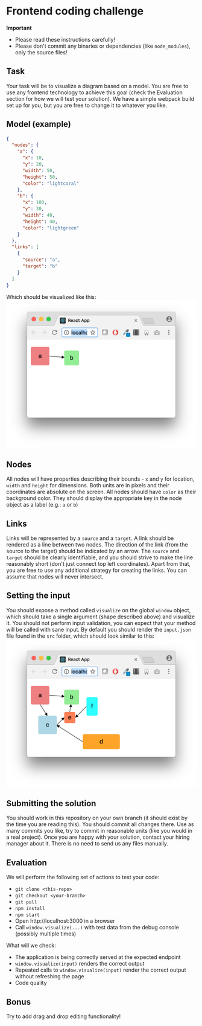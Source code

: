 # Frontend coding challenge

**Important**
- Please read these instructions carefully!
- Please don't commit any binaries or dependencies (like `node_modules`), only the source files!

## Task
Your task will be to visualize a diagram based on a model. You are free to use any frontend technology to achieve this goal (check the Evaluation section for how we will test your solution). We have a simple webpack build set up for you, but you are free to change it to whatever you like.

## Model (example)
```json
{
  "nodes": {
    "a": {
      "x": 10,
      "y": 20,
      "width": 50,
      "height": 50,
      "color": "lightcoral"
    },
    "b": {
      "x": 100,
      "y": 30,
      "width": 40,
      "height": 40,
      "color": "lightgreen"
    }
  },
  "links": [
    {
      "source": "a",
      "target": "b"
    }
  ]
}
```

Which should be visualized like this: 
![screenshot](screen-1.png)

## Nodes

All nodes will have properties describing their bounds - `x` and `y` for location, `width` and `height` for dimensions. Both units are in pixels and their coordinates are absolute on the screen. All nodes should have `color` as their background color. They should display the appropriate key in the node object as a label (e.g.: `a` or `b`)

## Links

Links will be represented by a `source` and a `target`. A link should be rendered as a line between two nodes. The direction of the link (from the source to the target) should be indicated by an arrow. The `source` and `target` should be clearly identifiable, and you should strive to make the line reasonably short (don't just connect top left coordinates). Apart from that, you are free to use any additional strategy for creating the links. You can assume that nodes will never intersect.

## Setting the input

You should expose a method called `visualize` on the global `window` object, which should take a single argument (shape described above) and visualize it. You should not perform input validation, you can expect that your method will be called with sane input. By default you should render the `input.json` file found in the `src` folder, which should look similar to this:
![screenshot](screen-2.png)

## Submitting the solution

You should work in this repository on your own branch (it should exist by the time you are reading this). You should commit all changes there. Use as many commits you like, try to commit in reasonable units (like you would in a real project). Once you are happy with your solution, contact your hiring manager about it. There is no need to send us any files manually.

## Evaluation

We will perform the following set of actions to test your code:

- `git clone <this-repo>`
- `git checkout <your-branch>`
- `git pull`
- `npm install`
- `npm start`
- Open http://localhost:3000 in a browser
- Call `window.visualize(...)` with test data from the debug console (possibly multiple times)

What will we check:

- The application is being correctly served at the expected endpoint
- `window.visualize(input)` renders the correct output
- Repeated calls to `window.visualize(input)` render the correct output without refreshing the page
- Code quality

## Bonus

Try to add drag and drop editing functionality!
